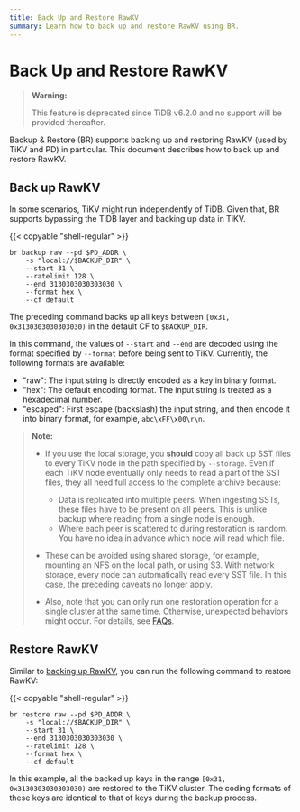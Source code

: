 ```yaml
---
title: Back Up and Restore RawKV
summary: Learn how to back up and restore RawKV using BR.
---
```


# Back Up and Restore RawKV

> **Warning:**
>
> This feature is deprecated since TiDB v6.2.0 and no support will be provided thereafter.

Backup & Restore (BR) supports backing up and restoring RawKV (used by TiKV and PD) in particular. This document describes how to back up and restore RawKV.

## Back up RawKV

In some scenarios, TiKV might run independently of TiDB. Given that, BR supports bypassing the TiDB layer and backing up data in TiKV.

{{< copyable "shell-regular" >}}

```shell
br backup raw --pd $PD_ADDR \
    -s "local://$BACKUP_DIR" \
    --start 31 \
    --ratelimit 128 \
    --end 3130303030303030 \
    --format hex \
    --cf default
```

The preceding command backs up all keys between `[0x31, 0x3130303030303030)` in the default CF to `$BACKUP_DIR`.

In this command, the values of `--start` and `--end` are decoded using the format specified by `--format` before being sent to TiKV. Currently, the following formats are available:

- "raw": The input string is directly encoded as a key in binary format.
- "hex": The default encoding format. The input string is treated as a hexadecimal number.
- "escaped": First escape (backslash) the input string, and then encode it into binary format, for example, `abc\xFF\x00\r\n`.

> **Note:**
>
> - If you use the local storage, you **should** copy all back up SST files to every TiKV node in the path specified by `--storage`. Even if each TiKV node eventually only needs to read a part of the SST files, they all need full access to the complete archive because:
>
>     - Data is replicated into multiple peers. When ingesting SSTs, these files have to be present on all peers. This is unlike backup where reading from a single node is enough.
>     - Where each peer is scattered to during restoration is random. You have no idea in advance which node will read which file.
>
> - These can be avoided using shared storage, for example, mounting an NFS on the local path, or using S3. With network storage, every node can automatically read every SST file. In this case, the preceding caveats no longer apply.
> - Also, note that you can only run one restoration operation for a single cluster at the same time. Otherwise, unexpected behaviors might occur. For details, see [FAQs](/br/backup-and-restore-faq.md#can-i-use-multiple-br-processes-at-the-same-time-to-restore-the-data-of-a-single-cluster).

## Restore RawKV

Similar to [backing up RawKV](#back-up-rawkv), you can run the following command to restore RawKV:

{{< copyable "shell-regular" >}}

```shell
br restore raw --pd $PD_ADDR \
    -s "local://$BACKUP_DIR" \
    --start 31 \
    --end 3130303030303030 \
    --ratelimit 128 \
    --format hex \
    --cf default
```

In this example, all the backed up keys in the range `[0x31, 0x3130303030303030)` are restored to the TiKV cluster. The coding formats of these keys are identical to that of keys during the backup process.
